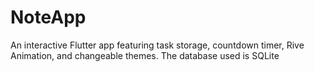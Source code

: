 # NoteApp
An interactive Flutter app featuring task storage, countdown timer, Rive Animation, and changeable themes. The database used is SQLite
